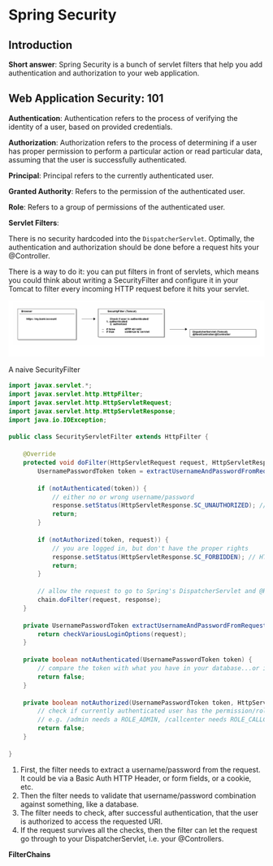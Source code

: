 # Spring Security

## Introduction

**Short answer**: Spring Security is a bunch of servlet filters that help you add authentication and authorization to your web application.

## Web Application Security: 101

**Authentication**: Authentication refers to the process of verifying the identity of a user, based on provided credentials.

**Authorization**: Authorization refers to the process of determining if a user has proper permission to perform a particular action or read particular data, assuming that the user is successfully authenticated.

**Principal**: Principal refers to the currently authenticated user.

**Granted Authority**: Refers to the permission of the authenticated user.

**Role**: Refers to a group of permissions of the authenticated user.

**Servlet Filters**:

There is no security hardcoded into the `DispatcherServlet`. Optimally, the authentication and authorization should be done before a request hits your @Controller.

There is a way to do it: you can put filters in front of servlets, which means you could think about writing a SecurityFilter and configure it in your Tomcat to filter every incoming HTTP request before it hits your servlet.

![Security Filter Example](../assets/security-filter-example.png)

A naive SecurityFilter

```java
import javax.servlet.*;
import javax.servlet.http.HttpFilter;
import javax.servlet.http.HttpServletRequest;
import javax.servlet.http.HttpServletResponse;
import java.io.IOException;

public class SecurityServletFilter extends HttpFilter {

    @Override
    protected void doFilter(HttpServletRequest request, HttpServletResponse response, FilterChain chain) throws IOException, ServletException {
        UsernamePasswordToken token = extractUsernameAndPasswordFromRequest(request);

        if (notAuthenticated(token)) {
            // either no or wrong username/password
            response.setStatus(HttpServletResponse.SC_UNAUTHORIZED); // HTTP 401
            return;
        }

        if (notAuthorized(token, request)) {
            // you are logged in, but don't have the proper rights
            response.setStatus(HttpServletResponse.SC_FORBIDDEN); // HTTP 403
            return;
        }

        // allow the request to go to Spring's DispatcherServlet and @RestController/@Controller
        chain.doFilter(request, response);
    }

    private UsernamePasswordToken extractUsernameAndPasswordFromRequest(HttpServletRequest request) {
        return checkVariousLoginOptions(request);
    }

    private boolean notAuthenticated(UsernamePasswordToken token) {
        // compare the token with what you have in your database...or in-memory...
        return false;
    }

    private boolean notAuthorized(UsernamePasswordToken token, HttpServletRequest request) {
        // check if currently authenticated user has the permission/role to access this request's URI.
        // e.g. /admin needs a ROLE_ADMIN, /callcenter needs ROLE_CALLCENTER, etc.
        return false;
    }

}
```

1. First, the filter needs to extract a username/password from the request. It could be via a Basic Auth HTTP Header, or form fields, or a cookie, etc.
2. Then the filter needs to validate that username/password combination against something, like a database.
3. The filter needs to check, after successful authentication, that the user is authorized to access the requested URI.
4. If the request survives all the checks, then the filter can let the request go through to your DispatcherServlet, i.e. your @Controllers.

**FilterChains**